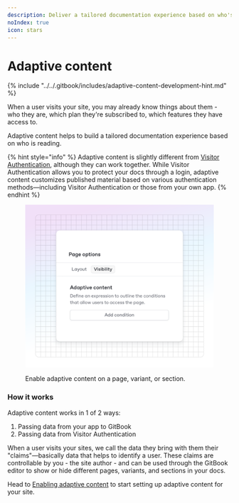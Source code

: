 ```yaml
---
description: Deliver a tailored documentation experience based on who's reading.
noIndex: true
icon: stars
---
```


# Adaptive content

{% include "../../.gitbook/includes/adaptive-content-development-hint.md" %}

When a user visits your site, you may already know things about them - who they are, which plan they're subscribed to, which features they have access to.

Adaptive content helps to build a tailored documentation experience based on who is reading.

{% hint style="info" %}
Adaptive content is slightly different from [Visitor Authentication](../visitor-authentication/), although they can work together. While Visitor Authentication allows you to protect your docs through a login, adaptive content customizes published material based on various authentication methods—including Visitor Authentication or those from your own app.
{% endhint %}

<figure><img src="../../.gitbook/assets/21_03_25_adaptive_content (1).svg" alt=""><figcaption><p>Enable adaptive content on a page, variant, or section.</p></figcaption></figure>

### How it works

Adaptive content works in 1 of 2 ways:

1. Passing data from your app to GitBook
2. Passing data from Visitor Authentication

When a user visits your sites, we call the data they bring with them their "claims"—basically data that helps to identify a user. These claims are controllable by you - the site author - and can be used through the GitBook editor to show or hide different pages, variants, and sections in your docs.

Head to [Enabling adaptive content](enabling-adaptive-content.md) to start setting up adaptive content for your site.
